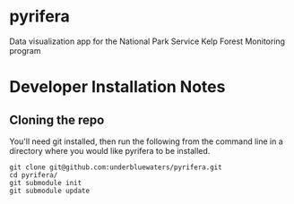 pyrifera
========

Data visualization app for the National Park Service Kelp Forest Monitoring program

Developer Installation Notes
============================

Cloning the repo
----------------

You'll need git installed, then run the following from the command line in a directory
where you would like pyrifera to be installed.

```
git clone git@github.com:underbluewaters/pyrifera.git
cd pyrifera/
git submodule init
git submodule update
```


